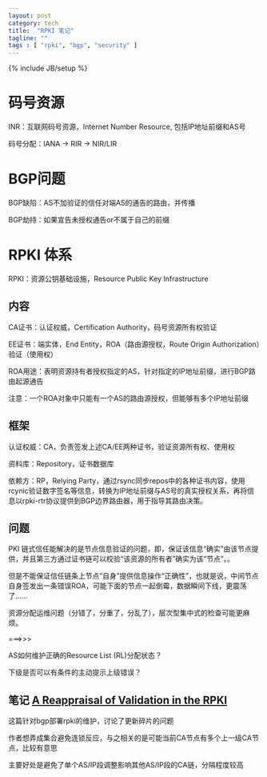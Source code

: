 ```yaml
---
layout: post
category: tech
title:  "RPKI 笔记"
tagline: ""
tags : [ "rpki", "bgp", "security" ] 
---
```

{% include JB/setup %}

# 码号资源

INR：互联网码号资源，Internet Number Resource, 包括IP地址前缀和AS号

码号分配：IANA -> RIR -> NIR/LIR

# BGP问题

BGP缺陷：AS不加验证的信任对端AS的通告的路由，并传播

BGP劫持：如果宣告未授权通告or不属于自己的前缀

# RPKI 体系

RPKI：资源公钥基础设施，Resource Public Key Infrastructure

## 内容

CA证书：认证权威，Certification Authority，码号资源所有权验证

EE证书：端实体，End Entity，ROA（路由源授权，Route Origin Authorization）验证（使用权）

ROA用途：表明资源持有者授权指定的AS，针对指定的IP地址前缀，进行BGP路由起源通告

注意：一个ROA对象中只能有一个AS的路由源授权，但能够有多个IP地址前缀

## 框架

认证权威：CA，负责签发上述CA/EE两种证书，验证资源所有权、使用权

资料库：Repository，证书数据库

依赖方：RP，Relying Party，通过rsync同步repos中的各种证书内容，使用rcynic验证数字签名等信息，转换为IP地址前缀与AS号的真实授权关系，再将信息以rpki-rtr协议提供到BGP边界路由器，用于指导其路由决策。

## 问题

PKI 链式信任能解决的是节点信息验证的问题，即，保证该信息“确实”由该节点提供，并且第三方通过证书链可以校验“该资源的所有者”确实为该“节点”。。

但是不能保证信任链条上节点“自身”提供信息操作“正确性”，也就是说，中间节点自身签发出一条错误ROA，可能下面的节点一起倒霉，数据瞬间下线，更震荡了……

资源分配运维问题（分错了，分重了，分乱了），层次型集中式的检查可能更麻烦。

===>>>

AS如何维护正确的Resource List (RL)分配状态？

下级是否可以有条件的主动提示上级错误？

## 笔记 [A Reappraisal of Validation in the RPKI](http://www.potaroo.net/ispcol/2014-04/rpkiv.html)

这篇针对bgp部署rpki的维护，讨论了更新碎片的问题

作者想弄成集合避免连锁反应，与之相关的是可能当前CA节点有多个上一级CA节点，比较有意思

主要好处是避免了单个AS/IP段调整影响其他AS/IP段的CA链，分隔程度较高


